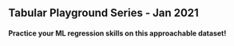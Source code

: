 ## Tabular Playground Series - Jan 2021
#### Practice your ML regression skills on this approachable dataset!

